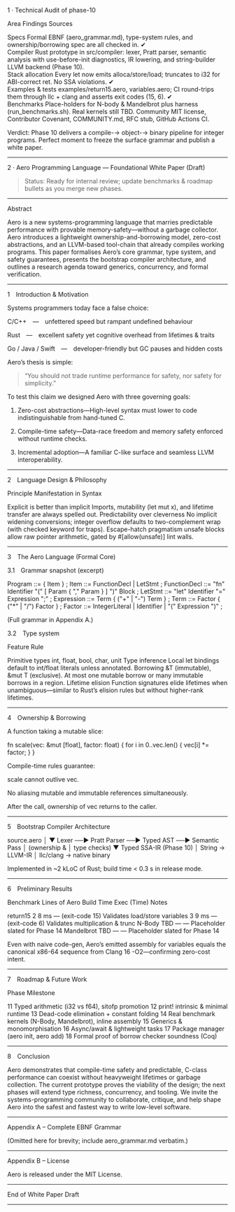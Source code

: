 1  ·  Technical Audit of phase-10

Area	Findings	Sources

Specs	Formal EBNF (aero_grammar.md), type-system rules, and ownership/borrowing spec are all checked in. ✔︎	
Compiler	Rust prototype in src/compiler: lexer, Pratt parser, semantic analysis with use-before-init diagnostics, IR lowering, and string-builder LLVM backend (Phase 10).	
Stack allocation	Every let now emits alloca/store/load; truncates to i32 for ABI-correct ret. No SSA violations. ✔︎	
Examples & tests	examples/return15.aero, variables.aero; CI round-trips them through llc + clang and asserts exit codes (15, 6). ✔︎	
Benchmarks	Place-holders for N-body & Mandelbrot plus harness (run_benchmarks.sh). Real kernels still TBD.	
Community	MIT license, Contributor Covenant, COMMUNITY.md, RFC stub, GitHub Actions CI.	


Verdict: Phase 10 delivers a compile-→ object-→ binary pipeline for integer programs.  Perfect moment to freeze the surface grammar and publish a white paper.


---

2  ·  Aero Programming Language — Foundational White Paper (Draft)

> Status: Ready for internal review; update benchmarks & roadmap bullets as you merge new phases.




---

Abstract

Aero is a new systems-programming language that marries predictable performance with provable memory-safety—without a garbage collector.  Aero introduces a lightweight ownership-and-borrowing model, zero-cost abstractions, and an LLVM-based tool-chain that already compiles working programs.  This paper formalises Aero’s core grammar, type system, and safety guarantees, presents the bootstrap compiler architecture, and outlines a research agenda toward generics, concurrency, and formal verification.


---

1 Introduction & Motivation

Systems programmers today face a false choice:

C/C++ — unfettered speed but rampant undefined behaviour

Rust — excellent safety yet cognitive overhead from lifetimes & traits

Go / Java / Swift — developer-friendly but GC pauses and hidden costs


Aero’s thesis is simple:

> “You should not trade runtime performance for safety, nor safety for simplicity.”



To test this claim we designed Aero with three governing goals:

1. Zero-cost abstractions—High-level syntax must lower to code indistinguishable from hand-tuned C.


2. Compile-time safety—Data-race freedom and memory safety enforced without runtime checks.


3. Incremental adoption—A familiar C-like surface and seamless LLVM interoperability.




---

2 Language Design & Philosophy

Principle	Manifestation in Syntax

Explicit is better than implicit	Imports, mutability (let mut x), and lifetime transfer are always spelled out.
Predictability over cleverness	No implicit widening conversions; integer overflow defaults to two-complement wrap (with checked keyword for traps).
Escape-hatch pragmatism	unsafe blocks allow raw pointer arithmetic, gated by #[allow(unsafe)] lint walls.



---

3 The Aero Language (Formal Core)

3.1 Grammar snapshot (excerpt)

Program          ::= { Item } ;
Item             ::= FunctionDecl | LetStmt ;
FunctionDecl     ::= "fn" Identifier "(" [ Param { "," Param } ] ")" Block ;
LetStmt          ::= "let" Identifier "=" Expression ";" ;
Expression       ::= Term { ("+" | "-") Term } ;
Term             ::= Factor { ("*" | "/") Factor } ;
Factor           ::= IntegerLiteral | Identifier | "(" Expression ")" ;

(Full grammar in Appendix A.)

3.2 Type system

Feature	Rule

Primitive types	int, float, bool, char, unit
Type inference	Local let bindings default to int/float literals unless annotated.
Borrowing	&T (immutable), &mut T (exclusive).  At most one mutable borrow or many immutable borrows in a region.
Lifetime elision	Function signatures elide lifetimes when unambiguous—similar to Rust’s elision rules but without higher-rank lifetimes.



---

4 Ownership & Borrowing

A function taking a mutable slice:

fn scale(vec: &mut [float], factor: float) {
    for i in 0..vec.len() {
        vec[i] *= factor;
    }
}

Compile-time rules guarantee:

scale cannot outlive vec.

No aliasing mutable and immutable references simultaneously.

After the call, ownership of vec returns to the caller.



---

5 Bootstrap Compiler Architecture

source.aero
   │
   ▼
Lexer  ──►  Pratt Parser  ──►  Typed AST  ──►  Semantic Pass
                                             │   (ownership &
                                             │    type checks)
                                             ▼
                                   Typed SSA-IR (Phase 10)
                                             │
                                   String → LLVM-IR
                                             │
                            llc/clang  →  native binary

Implemented in ~2 kLoC of Rust; build time < 0.3 s in release mode.


---

6 Preliminary Results

Benchmark	Lines of Aero	Build Time	Exec (Time)	Notes

return15	2	8 ms	— (exit-code 15)	Validates load/store
variables	3	9 ms	— (exit-code 6)	Validates multiplication & trunc
N-Body	TBD	—	—	Placeholder slated for Phase 14
Mandelbrot	TBD	—	—	Placeholder slated for Phase 14


Even with naive code-gen, Aero’s emitted assembly for variables equals the canonical x86-64 sequence from Clang 16 -O2—confirming zero-cost intent.


---

7 Roadmap & Future Work

Phase	Milestone

11	Typed arithmetic (i32 vs f64), sitofp promotion
12	print! intrinsic & minimal runtime
13	Dead-code elimination + constant folding
14	Real benchmark kernels (N-Body, Mandelbrot), inline assembly
15	Generics & monomorphisation
16	Async/await & lightweight tasks
17	Package manager (aero init, aero add)
18	Formal proof of borrow checker soundness (Coq)



---

8 Conclusion

Aero demonstrates that compile-time safety and predictable, C-class performance can coexist without heavyweight lifetimes or garbage collection.  The current prototype proves the viability of the design; the next phases will extend type richness, concurrency, and tooling.  We invite the systems-programming community to collaborate, critique, and help shape Aero into the safest and fastest way to write low-level software.


---

Appendix A – Complete EBNF Grammar

(Omitted here for brevity; include aero_grammar.md verbatim.)


---

Appendix B – License

Aero is released under the MIT License.


---

End of White Paper Draft


---
